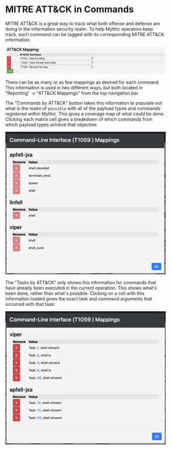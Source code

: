 # MITRE ATT\&CK in Commands

MITRE ATT\&CK is a great way to track what both offense and defense are doing in the information security realm. To help Mythic operators keep track, each command can be tagged with its corresponding MITRE ATT\&CK information:

![upload MITRE ATT\&CK mappings](<../.gitbook/assets/Screen Shot 2019-07-22 at 10.42.15 PM.png>)

There can be as many or as few mappings as desired for each command. This information is used in two different ways, but both located in "Reporting" -> "ATT\&CK Mappings" from the top navigation bar.

The "Commands by ATT\&CK" button takes this information to populate out what is the realm of `possible` with all of the payload types and commands registered within Mythic. This gives a coverage map of what could be done. Clicking each matrix cell gives a breakdown of which commands from which payload types achieve that objective:

![T1059 ATT\&CK Mappings](<../.gitbook/assets/Screen Shot 2019-07-22 at 10.45.50 PM.png>)

The "Tasks by ATT\&CK" only shows this information for commands that have already been executed in the current operation. This shows what's been done, rather than what's possible. Clicking on a cell with this information loaded gives the exact task and command arguments that occurred with that task:

![Tasks by ATT\&CK](<../.gitbook/assets/Screen Shot 2019-07-22 at 10.47.40 PM.png>)
